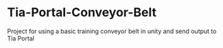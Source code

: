 # Tia-Portal-Conveyor-Belt
Project for using a basic training conveyor belt in unity and send output to Tia Portal
